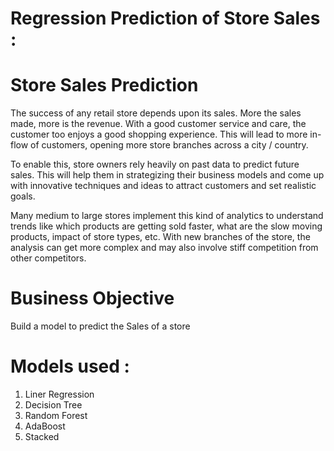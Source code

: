 # Regression Prediction of Store Sales :

# Store Sales Prediction

The success of any retail store depends upon its sales. More the sales made, more is the revenue. With 
a good customer service and care, the customer too enjoys a good shopping experience. This will lead 
to more in-flow of customers, opening more store branches across a city / country.

To enable this, store owners rely heavily on past data to predict future sales. This will help them in 
strategizing their business models and come up with innovative techniques and ideas to attract 
customers and set realistic goals.

Many medium to large stores implement this kind of analytics to understand trends like which products 
are getting sold faster, what are the slow moving products, impact of store types, etc. With new 
branches of the store, the analysis can get more complex and may also involve stiff competition from 
other competitors. 

# Business Objective

Build a model to predict the Sales of a store

# Models used :
1. Liner Regression
2. Decision Tree
3. Random Forest
4. AdaBoost
5. Stacked
